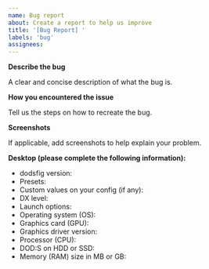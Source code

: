 ```yaml
---
name: Bug report
about: Create a report to help us improve
title: '[Bug Report] '
labels: 'bug'
assignees: 
---
```

<!--
NOTE: This project is forked from mastercomfig and considered unofficial.
Any forks or similar projects are not officially supported by mastercomfig community.
Please refrain from creating the issue directly to the main mastercomfig repository if the issue is related with this project.
Alternatively, you can create this issue here.
-->

**Describe the bug**

A clear and concise description of what the bug is.

**How you encountered the issue**

Tell us the steps on how to recreate the bug.

**Screenshots**

If applicable, add screenshots to help explain your problem.

**Desktop (please complete the following information):**

* dodsfig version<!-- don't write this as 'latest', describe the actual version number. You can find version number by typing `dodsfig_version` in console -->:
* Presets:
* Custom values on your config (if any):
* DX level:
* Launch options:
* Operating system (OS):
* Graphics card (GPU):
* Graphics driver version:
* Processor (CPU):
* DOD:S on HDD or SSD:
* Memory (RAM) size in MB or GB:

